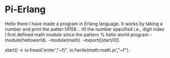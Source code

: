 # Pi-Erlang
Hello there I have made a program in Erlang language.
It works by taking a number and print the patter:14159... till the number specified i.e., digit index
I first defined math module since the pattern 
 % hello world program
-module(helloworld).
-module(math).
-export([start/0]).

start() ->
    io:fread('enter',"~f)".
    io:fwrite(math:math.pi',"~f").
    
    
